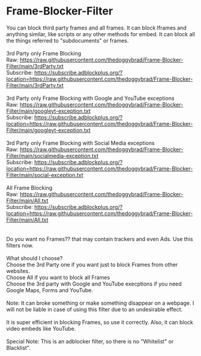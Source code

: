 # Frame-Blocker-Filter
You can block third party frames and all frames. It can block Iframes and anything similar, like scripts or any other methods for embed. It can block all the things referred to "subdocuments" or frames.
<br>
<br>
3rd Party only Frame Blocking
<br>
Raw: https://raw.githubusercontent.com/thedoggybrad/Frame-Blocker-Filter/main/3rdParty.txt
<br>
Subscribe: https://subscribe.adblockplus.org/?location=https://raw.githubusercontent.com/thedoggybrad/Frame-Blocker-Filter/main/3rdParty.txt
<br>
<br>
3rd Party only Frame Blocking with Google and YouTube exceptions
<br>
Raw: https://raw.githubusercontent.com/thedoggybrad/Frame-Blocker-Filter/main/googleyt-exception.txt
<br>
Subscribe: https://subscribe.adblockplus.org/?location=https://raw.githubusercontent.com/thedoggybrad/Frame-Blocker-Filter/main/googleyt-exception.txt
<br>
<br>
3rd Party only Frame Blocking with Social Media exceptions
<br>
Raw: https://raw.githubusercontent.com/thedoggybrad/Frame-Blocker-Filter/main/socialmedia-exception.txt
<br>
Subscribe: https://subscribe.adblockplus.org/?location=https://raw.githubusercontent.com/thedoggybrad/Frame-Blocker-Filter/main/social-exception.txt
<br>
<br>
All Frame Blocking
<br>
Raw: https://raw.githubusercontent.com/thedoggybrad/Frame-Blocker-Filter/main/All.txt
<br>
Subscribe: https://subscribe.adblockplus.org/?location=https://raw.githubusercontent.com/thedoggybrad/Frame-Blocker-Filter/main/All.txt
<br>
<br>
<br>
Do you want no Frames?? that may contain trackers and even Ads. Use this filters now.
<br>
<br>
What should I choose?
<br>
Choose the 3rd Party one if you want just to block Frames from other websites.
<br>
Choose All if you want to block all Frames
<br>
Choose the 3rd party with Google and YouTube execptions if you need Google Maps, Forms and YouTube.
<br>
<br>
Note: It can broke something or make something disappear on a webpage. I will not be liable in case of using this filter due to an undesirable effect.
<br>
<br>
It is super efficient in blocking Frames, so use it correctly. Also, it can block video embeds like YouTube.
<br>
<br>
Special Note: This is an adblocker filter, so there is no "Whitelist" or Blacklist".


